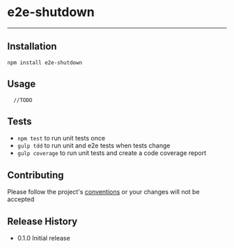 e2e-shutdown
=========

****

## Installation

  `npm install e2e-shutdown`

## Usage

```
  //TODO
```

## Tests

* `npm test` to run unit tests once
* `gulp tdd` to run unit and e2e tests when tests change
* `gulp coverage` to run unit tests and create a code coverage report

## Contributing

Please follow the project's [conventions](https://github.com/castle-dev/e2e-shutdown/blob/develop/CONTRIBUTING.md) or your changes will not be accepted

## Release History

* 0.1.0 Initial release
